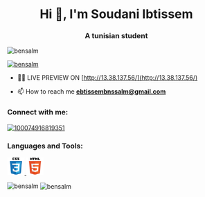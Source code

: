 <h1 align="center">Hi 👋, I'm Soudani Ibtissem</h1>
<h3 align="center">A tunisian student</h3>

<p align="left"> <img src="https://komarev.com/ghpvc/?username=bensalm&label=Profile%20views&color=0e75b6&style=flat" alt="bensalm" /> </p>

<p align="left"> <a href="https://github.com/ryo-ma/github-profile-trophy"><img src="https://github-profile-trophy.vercel.app/?username=bensalm" alt="bensalm" /></a> </p>

- 👨‍💻 LIVE PREVIEW ON [http://13.38.137.56/](http://13.38.137.56/)

- 📫 How to reach me **ebtissembnssalm@gmail.com**

<h3 align="left">Connect with me:</h3>
<p align="left">
<a href="https://fb.com/100074916819351" target="blank"><img align="center" src="https://raw.githubusercontent.com/rahuldkjain/github-profile-readme-generator/master/src/images/icons/Social/facebook.svg" alt="100074916819351" height="30" width="40" /></a>
</p>

<h3 align="left">Languages and Tools:</h3>
<p align="left"> <a href="https://www.w3schools.com/css/" target="_blank" rel="noreferrer"> <img src="https://raw.githubusercontent.com/devicons/devicon/master/icons/css3/css3-original-wordmark.svg" alt="css3" width="40" height="40"/> </a> <a href="https://www.w3.org/html/" target="_blank" rel="noreferrer"> <img src="https://raw.githubusercontent.com/devicons/devicon/master/icons/html5/html5-original-wordmark.svg" alt="html5" width="40" height="40"/> </a> </p>

<p><img align="left" src="https://github-readme-stats.vercel.app/api/top-langs?username=bensalm&show_icons=true&locale=en&layout=compact" alt="bensalm" /></p>

<p>&nbsp;<img align="center" src="https://github-readme-stats.vercel.app/api?username=bensalm&show_icons=true&locale=en" alt="bensalm" /></p>
